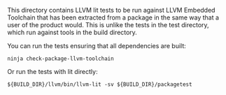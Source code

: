 This directory contains LLVM lit tests to be run against LLVM Embedded
Toolchain  that has been extracted from a package in the same way
that a user of the product would. This is unlike the tests in the test
directory, which run against tools in the build directory.

You can run the tests ensuring that all dependencies are built:

    ninja check-package-llvm-toolchain

Or run the tests with lit directly:

    ${BUILD_DIR}/llvm/bin/llvm-lit -sv ${BUILD_DIR}/packagetest
